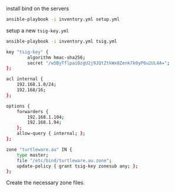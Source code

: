 install bind on the servers

```bash
ansible-playbook -i inventory.yml setup.yml
```




setup a new `tsig-key.yml`

```bash
ansible-playbook -i inventory.yml tsig.yml
```


```bash
key "tsig-key" {
        algorithm hmac-sha256;
        secret "/w5ByTflpaiOzgU2j9JQtZtkWx8Zenk7k0yP6u2UL4A=";
};

acl internal {
    192.168.1.0/24;
    192.168/16;
};

options {
    forwarders {
        192.168.1.104;
        192.168.1.94;
    };
    allow-query { internal; };
};

zone "turtleware.au" IN {
    type master;
    file "/etc/bind/turtleware.au.zone";
    update-policy { grant tsig-key zonesub any; };
};
```

Create the necessary zone files.

```bash

```
